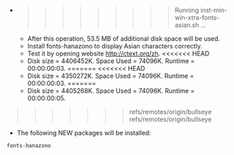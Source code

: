 * >>>>>>>>> Running inst-min-win-xtra-fonts-asian.sh ...
  * After this operation, 53.5 MB of additional disk space will be used.
  * Install fonts-hanazono to display Asian characters correctly.
  * Test it by opening website http://ctext.org/zh.
<<<<<<< HEAD
  * Disk size = 4406452K. Space Used = 74096K. Runtime = 00:00:00:03.
=======
<<<<<<< HEAD
  * Disk size = 4350272K. Space Used = 74096K. Runtime = 00:00:00:03.
=======
  * Disk size = 4405268K. Space Used = 74096K. Runtime = 00:00:00:05.
>>>>>>> refs/remotes/origin/bullseye
>>>>>>> refs/remotes/origin/bullseye
  * The following NEW packages will be installed:
  ```bash
fonts-hanazono
  ```

